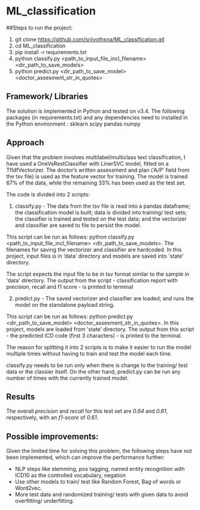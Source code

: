 # ML_classification

##Steps to run the project:
1. git clone https://github.com/srijyothsna/ML_classification.git
2. cd ML_classification
3. pip install -r requirements.txt
4. python classify.py <path_to_input_file_incl_filename> <dir_path_to_save_models>
5. python predict.py <dir_path_to_save_model> <doctor_assesment_str_in_quotes>

## Framework/ Libraries
The solution is implemented in Python and tested on v3.4. The following packages (in requirements.txt) and any dependencies need to installed in the Python environment :
sklearn
scipy
pandas
numpy

## Approach
Given that the problem involves multilabel/multiclass text classification, I have used a OneVsRestClassifier with LinerSVC model, fitted on a TfIdfVectorizer. The doctor’s written assessment and plan (‘A/P'  field from the tsv file) is used as the feature vector for training. The model is trained 67% of the data, while the remaining 33% has been used as the test set.

The code is divided into 2 scripts:
1. classify.py - The data from the tsv file is read into a pandas dataframe; the classification model is built; data is divided into training/ test sets; the classifier is trained and tested on the test data; and the vectorizer and classifier are saved to file to persist the model.

This script can be run as follows: python classify.py <path_to_input_file_incl_filename> <dir_path_to_save_models>. The filenames for saving the vectorizer and classifier are hardcoded.
In this project, input files is in ‘data’ directory and models are saved into 'state’ directory.

The script expects the input file to be in tsv format similar to the sample in 'data' directory. The output from the script - classification report with precision, recall and f1 score - is printed to terminal

2. predict.py - The saved vectorizer and classifier are loaded; and runs the model on the standalone payload string.

This script can be run as follows: python predict.py <dir_path_to_save_model> <doctor_assesment_str_in_quotes>. 
In this project, models are loaded from 'state’ directory.
The output from this script - the predicted ICD code (first 3 characters) - is printed to the terminal.

The reason for splitting it into 2 scripts is to make it easier to run the model multiple times without having to train and test the model each time.

classify.py needs to be run only when there is change to the training/ test data or the classier itself. On the other hand, predict.py can be run any number of times with the currently trained model.

## Results
The overall *precision* and *recall* for this test set are *0.64* and *0.61*, respectively, with an *f1-score* of *0.61*.


## Possible improvements:
Given the limited time for solving this problem, the following steps have not been implemented, which can improve the performance further:
- NLP steps like stemming, pos tagging, named entity recognition with ICD10 as the controlled vocabulary, negation
- Use other models to train/ test like Random Forest, Bag of words or Word2vec.
- More test data and randomized training/ tests with given data to avoid overfitting/ underfitting.
